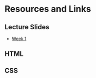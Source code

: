 # Resources and Links

## Lecture Slides

- [Week 1](http://digm.drexel.edu/crs/IDM221/presentations/pdf/IDM221-W01.pdf)

## HTML

## CSS